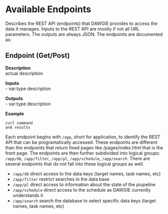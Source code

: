 # Available Endpoints

Describes the REST API (endpoints) that DAWGIE provides to access the data it manages. Inputs to the REST API are mostly if not all URL parameters. The outputs are always JSON. The endpoints are documented as:


## Endpoint (Get/Post)
__Description__  
    actual description

__Inputs__  
    - var:type description

__Outputs__  
    - var:type description
    
__Example__

```
curl command
and results
```

Each endpoint begins with `/app`, short for application, to identify the REST API that can be programatically accessed. These endpoints are different than the endpoints that return fixed pages like /pages/index.html that is the front page. The endpoints are then further subdivided into logical groups: `/app/db`, `/app/filter`, `/app/pl`, `/app/schedule`, `/app/search`. There are several endpoints that do not fall into these logical groups as well.

- `/app/db` direct access to the data keys (target names, task names, etc)
- `/app/filter` restrict searches in the data base
- `/app/pl` direct access to information about the state of the piupeline
- `/app/schedule` direct access to the schedule as DAWGIE currently understands it
- `/app/search` search the database to select specific data keys (target names, task names, etc)
